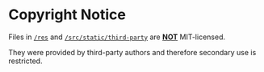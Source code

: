 # Copyright Notice

Files in [`/res`](./res) and [`/src/static/third-party`](./src/static/third-party) are <u>**NOT**</u> MIT-licensed.

They were provided by third-party authors and therefore secondary use is restricted.
